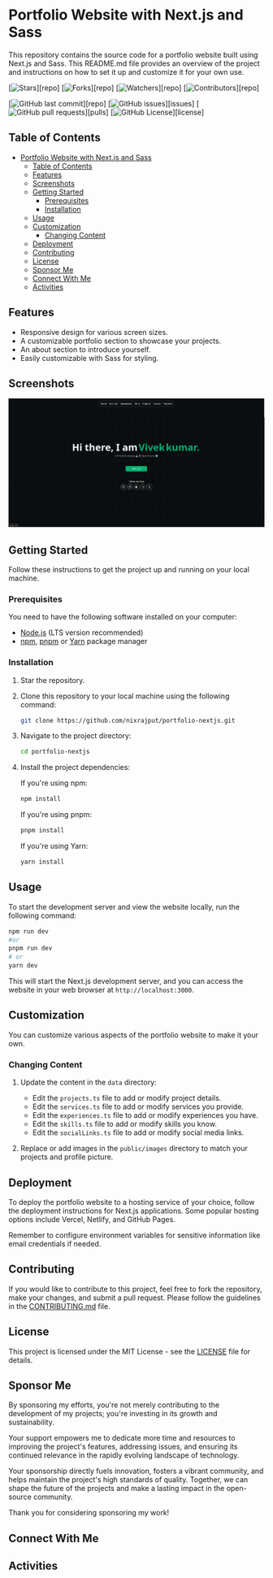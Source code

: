 # Portfolio Website with Next.js and Sass

This repository contains the source code for a portfolio website built using Next.js and Sass. This README.md file provides an overview of the project and instructions on how to set it up and customize it for your own use.

[![Stars](https://img.shields.io/github/stars/nixrajput/portfolio-nextjs?label=Stars&style=flat)][repo]
[![Forks](https://img.shields.io/github/forks/nixrajput/portfolio-nextjs?label=Forks&style=flat)][repo]
[![Watchers](https://img.shields.io/github/watchers/nixrajput/portfolio-nextjs?label=Watchers&style=flat)][repo]
[![Contributors](https://img.shields.io/github/contributors/nixrajput/portfolio-nextjs?label=Contributors&style=flat)][repo]

[![GitHub last commit](https://img.shields.io/github/last-commit/nixrajput/portfolio-nextjs?label=Last+Commit&style=flat)][repo]
[![GitHub issues](https://img.shields.io/github/issues/nixrajput/portfolio-nextjs?label=Issues&style=flat)][issues]
[![GitHub pull requests](https://img.shields.io/github/issues-pr/nixrajput/portfolio-nextjs?label=Pull+Requests&style=flat)][pulls]
[![GitHub License](https://img.shields.io/github/license/nixrajput/portfolio-nextjs?label=License&style=flat)][license]

## Table of Contents

- [Portfolio Website with Next.js and Sass](#portfolio-website-with-nextjs-and-sass)
  - [Table of Contents](#table-of-contents)
  - [Features](#features)
  - [Screenshots](#screenshots)
  - [Getting Started](#getting-started)
    - [Prerequisites](#prerequisites)
    - [Installation](#installation)
  - [Usage](#usage)
  - [Customization](#customization)
    - [Changing Content](#changing-content)
  - [Deployment](#deployment)
  - [Contributing](#contributing)
  - [License](#license)
  - [Sponsor Me](#sponsor-me)
  - [Connect With Me](#connect-with-me)
  - [Activities](#activities)

## Features

- Responsive design for various screen sizes.
- A customizable portfolio section to showcase your projects.
- An about section to introduce yourself.
- Easily customizable with Sass for styling.

## Screenshots

![Screenshot 1](/screenshot.png)

## Getting Started

Follow these instructions to get the project up and running on your local machine.

### Prerequisites

You need to have the following software installed on your computer:

- [Node.js](https://nodejs.org/) (LTS version recommended)
- [npm](https://www.npmjs.com/), [pnpm](https://pnpm.io/) or [Yarn](https://yarnpkg.com/) package manager

### Installation

1. Star the repository.

2. Clone this repository to your local machine using the following command:

   ```bash
   git clone https://github.com/nixrajput/portfolio-nextjs.git
   ```

3. Navigate to the project directory:

   ```bash
   cd portfolio-nextjs
   ```

4. Install the project dependencies:

   If you're using npm:

   ```bash
   npm install
   ```

   If you're using pnpm:

   ```bash
   pnpm install
   ```

   If you're using Yarn:

   ```bash
   yarn install
   ```

## Usage

To start the development server and view the website locally, run the following command:

```bash
npm run dev
#or
pnpm run dev
# or
yarn dev
```

This will start the Next.js development server, and you can access the website in your web browser at `http://localhost:3000`.

## Customization

You can customize various aspects of the portfolio website to make it your own.

### Changing Content

1. Update the content in the `data` directory:

   - Edit the `projects.ts` file to add or modify project details.
   - Edit the `services.ts` file to add or modify services you provide.
   - Edit the `experiences.ts` file to add or modify experiences you have.
   - Edit the `skills.ts` file to add or modify skills you know.
   - Edit the `socialLinks.ts` file to add or modify social media links.

2. Replace or add images in the `public/images` directory to match your projects and profile picture.

## Deployment

To deploy the portfolio website to a hosting service of your choice, follow the deployment instructions for Next.js applications. Some popular hosting options include Vercel, Netlify, and GitHub Pages.

Remember to configure environment variables for sensitive information like email credentials if needed.

## Contributing

If you would like to contribute to this project, feel free to fork the repository, make your changes, and submit a pull request. Please follow the guidelines in the [CONTRIBUTING.md](CONTRIBUTING.md) file.

## License

This project is licensed under the MIT License - see the [LICENSE](LICENSE) file for details.

## Sponsor Me

By sponsoring my efforts, you're not merely contributing to the development of my projects; you're investing in its growth and sustainability.

Your support empowers me to dedicate more time and resources to improving the project's features, addressing issues, and ensuring its continued relevance in the rapidly evolving landscape of technology.

Your sponsorship directly fuels innovation, fosters a vibrant community, and helps maintain the project's high standards of quality. Together, we can shape the future of the projects and make a lasting impact in the open-source community.

Thank you for considering sponsoring my work!

<!-- [![Sponsor](https://img.shields.io/static/v1?label=Sponsor&message=%E2%9D%A4&logo=GitHub&color=%23fe8e86)](https://github.com/sponsors/nixrajput)

[![ko-fi](https://ko-fi.com/img/githubbutton_sm.svg)](https://ko-fi.com/nixrajput)

[!["Buy Me A Coffee"](https://www.buymeacoffee.com/assets/img/custom_images/orange_img.png)](https://www.buymeacoffee.com/nixrajput) -->

## Connect With Me

<!-- [![GitHub: nixrajput](https://img.shields.io/badge/nixrajput-EFF7F6?logo=GitHub&logoColor=333&link=https://www.github.com/nixrajput)][github]
[![Linkedin: nixrajput](https://img.shields.io/badge/nixrajput-EFF7F6?logo=LinkedIn&logoColor=blue&link=https://www.linkedin.com/in/nixrajput)][linkedin]
[![Instagram: nixrajput](https://img.shields.io/badge/nixrajput-EFF7F6?logo=Instagram&link=https://www.instagram.com/nixrajput)][instagram]
[![Twitter: nixrajput07](https://img.shields.io/badge/nixrajput-EFF7F6?logo=X&logoColor=333&link=https://x.com/nixrajput)][twitter]
[![Telegram: nixrajput](https://img.shields.io/badge/nixrajput-EFF7F6?logo=Telegram&link=https://telegram.me/nixrajput)][telegram]
[![Gmail: nkr.nikhi.nkr@gmail.com](https://img.shields.io/badge/nkr.nikhil.nkr@gmail.com-EFF7F6?logo=Gmail&link=mailto:nkr.nikhil.nkr@gmail.com)][gmail] -->

## Activities

<!-- ![Alt](https://repobeats.axiom.co/api/embed/39717929794c9e56c46a4313ee2c33347cf209d1.svg "Repobeats analytics image")

[github]: https://github.com/nixrajput
[twitter]: https://twitter.com/nixrajput07
[instagram]: https://instagram.com/nixrajput
[linkedin]: https://linkedin.com/in/nixrajput
[telegram]: https://telegram.me/nixrajput
[gmail]: mailto:nkr.nikhil.nkr@gmail.com
[repo]: https://github.com/nixrajput/portfolio-nextjs
[issues]: https://github.com/nixrajput/portfolio-nextjs/issues
[pulls]: https://github.com/nixrajput/portfolio-nextjs/pulls
[license]: https://github.com/nixrajput/portfolio-nextjs/blob/master/LICENSE.md -->
